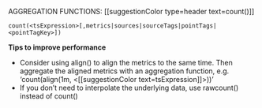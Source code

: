 AGGREGATION FUNCTIONS: [[suggestionColor type=header text=count()]]

`count(<tsExpression>[,metrics|sources|sourceTags|pointTags|<pointTagKey>])`

**Tips to improve performance**
- Consider using align() to align the metrics to the same time. Then aggregate the aligned metrics with an aggregation function, e.g. ‘count(align(1m, <[[suggestionColor text=tsExpression]]>))’
- If you don’t need to interpolate the underlying data, use rawcount() instead of count()